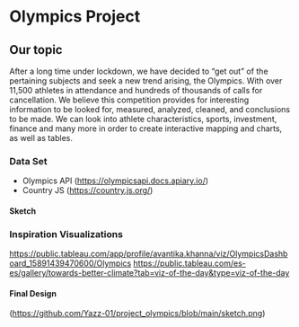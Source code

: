 # Olympics Project
## Our topic
After a long time under lockdown, we have decided to “get out” of the pertaining subjects and seek a new trend arising, the Olympics. With over 11,500 athletes in attendance and hundreds of thousands of calls for cancellation. We believe this competition provides for interesting information to be looked for, measured, analyzed, cleaned, and conclusions to be made. We can look into athlete characteristics, sports, investment, finance and many more in order to create interactive mapping and charts, as well as tables. 

### Data Set
* Olympics API
(https://olympicsapi.docs.apiary.io/)
* Country JS
(https://country.js.org/)

#### Sketch 


### Inspiration Visualizations
https://public.tableau.com/app/profile/avantika.khanna/viz/OlympicsDashboard_15891439470600/Olympics
https://public.tableau.com/es-es/gallery/towards-better-climate?tab=viz-of-the-day&type=viz-of-the-day 

#### Final Design
(https://github.com/Yazz-01/project_olympics/blob/main/sketch.png)



